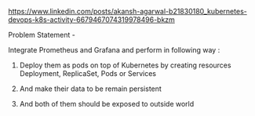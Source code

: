 https://www.linkedin.com/posts/akansh-agarwal-b21830180_kubernetes-devops-k8s-activity-6679467074319978496-bkzm

Problem Statement -

Integrate Prometheus and Grafana and perform in following way :

1. Deploy them as pods on top of Kubernetes by creating resources Deployment, ReplicaSet, Pods or Services

2. And make their data to be remain persistent

3. And both of them should be exposed to outside world
